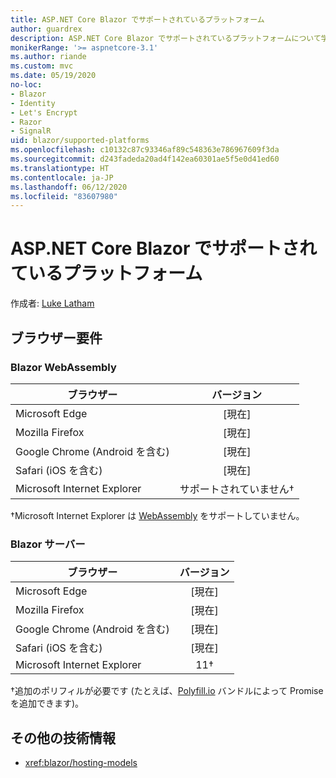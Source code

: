 ```yaml
---
title: ASP.NET Core Blazor でサポートされているプラットフォーム
author: guardrex
description: ASP.NET Core Blazor でサポートされているプラットフォームについて学習します。
monikerRange: '>= aspnetcore-3.1'
ms.author: riande
ms.custom: mvc
ms.date: 05/19/2020
no-loc:
- Blazor
- Identity
- Let's Encrypt
- Razor
- SignalR
uid: blazor/supported-platforms
ms.openlocfilehash: c10132c87c93346af89c548363e786967609f3da
ms.sourcegitcommit: d243fadeda20ad4f142ea60301ae5f5e0d41ed60
ms.translationtype: HT
ms.contentlocale: ja-JP
ms.lasthandoff: 06/12/2020
ms.locfileid: "83607980"
---
```

# <a name="aspnet-core-blazor-supported-platforms"></a>ASP.NET Core Blazor でサポートされているプラットフォーム

作成者: [Luke Latham](https://github.com/guardrex)

## <a name="browser-requirements"></a>ブラウザー要件

### <a name="blazor-webassembly"></a>Blazor WebAssembly

| ブラウザー                          | バージョン               |
| -------------------------------- | :-------------------: |
| Microsoft Edge                   | [現在]               |
| Mozilla Firefox                  | [現在]               |
| Google Chrome (Android を含む) | [現在]               |
| Safari (iOS を含む)            | [現在]               |
| Microsoft Internet Explorer      | サポートされていません&dagger; |

&dagger;Microsoft Internet Explorer は [WebAssembly](https://webassembly.org) をサポートしていません。

### <a name="blazor-server"></a>Blazor サーバー

| ブラウザー                          | バージョン    |
| -------------------------------- | :--------: |
| Microsoft Edge                   | [現在]    |
| Mozilla Firefox                  | [現在]    |
| Google Chrome (Android を含む) | [現在]    |
| Safari (iOS を含む)            | [現在]    |
| Microsoft Internet Explorer      | 11&dagger; |

&dagger;追加のポリフィルが必要です (たとえば、[Polyfill.io](https://polyfill.io/v3/) バンドルによって Promise を追加できます)。

## <a name="additional-resources"></a>その他の技術情報

* <xref:blazor/hosting-models>
